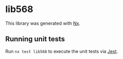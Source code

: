 # lib568

This library was generated with [Nx](https://nx.dev).

## Running unit tests

Run `nx test lib568` to execute the unit tests via [Jest](https://jestjs.io).
